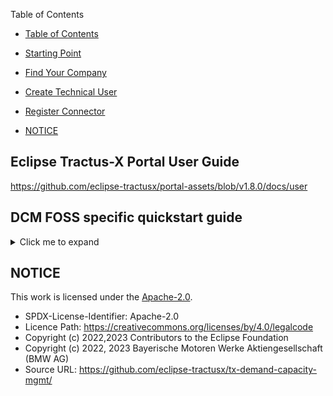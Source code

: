 

Table of Contents
  - [Table of Contents](#table-of-contents)
  - [Starting Point](#starting-point)
  - [Find Your Company](#find-your-company)
  - [Create Technical User](#create-technical-user)
  - [Register Connector](#register-connector)
    
  - [NOTICE](#notice)

## Eclipse Tractus-X Portal User Guide
https://github.com/eclipse-tractusx/portal-assets/blob/v1.8.0/docs/user

## DCM FOSS specific quickstart guide

<details>
  <summary>Click me to expand</summary>

## Starting Point

Before anything else, your company needs to registered on the Catena Portal, for that you can create an issues here: https://github.com/eclipse-tractusx/portal-frontend-registration

## Find Your Company

When you go to the Portal website that is relevant to you, (e.g. https://portal.cofinity-x.com/) you will find a screen similar to this:

![Portal Page](media/portal.png)

Then you can search for your company, using the search bar, in this case we will search for the company DCM, and this is what we are going to see:

![Portal Search Page](media/portal-search-company.png)

Now, if you click on your company, you will be redirected to the login page, where you can submit your credentials, given when you registered on the portal.

![Portal Login page](media/portal-login.png)

After the login, you will go to the Portal main page.

![Portal Main Page](media/portal-main-page.png)

## Create Technical User

To create a new Technical User for the EDC, click on the blue icon, on the right top side of your screen, and then select `User Management`.

![Portal Details ](media/portal-details.png)

You will then be redirected to the following page:

![Portal User Management Page](media/portal-user-management.png)

Click on `Technical User Management` and you will go to the following page:

![Portal Technical User Page](media/technical-user.png)

Select `Create Technical User`, and this window will appear:

![Portal Create Technical User Window](media/create-user.png)

Fill the forms with a `Name`, a `Description` and select `Identity Wallet Management`. 
Finally scroll down and select `confirm`.

And your user is now created.


## Register Connector

To register a new connector for the EDC, click on the blue icon, on the right top side of your screen, and then select `Technical Integration`.

![Portal Details ](media/portal-details.png)


You will be redirected to his page:

![Portal Connector](media/portal-connector.png)

On this page you can see every connector that you have previous registered and register a new one.
If we click on `Register Connector` the following window will open.

![Portal Register Connector First Window](media/portal-register-connector.png)

You will select `Connect company connector` and then `Next`.

After that, a new form will appear:

![Portal Register Connector Second Window](media/register-connector.png)

Fill the forms with a `COnnector Name`, a `Connector URL/EndPoint` (Must be https) and a `Two Digit country code` (Must be in capital letters).
Finally select `confirm`.

And your connector is now registered.

</details>

## NOTICE

This work is licensed under the [Apache-2.0](https://www.apache.org/licenses/LICENSE-2.0).

- SPDX-License-Identifier: Apache-2.0
- Licence Path: https://creativecommons.org/licenses/by/4.0/legalcode
- Copyright (c) 2022,2023 Contributors to the Eclipse Foundation
- Copyright (c) 2022, 2023 Bayerische Motoren Werke Aktiengesellschaft (BMW AG)
- Source URL: https://github.com/eclipse-tractusx/tx-demand-capacity-mgmt/

